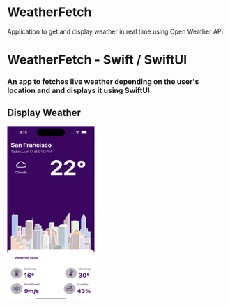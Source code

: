 
# WeatherFetch
Application to get and display weather in real time using Open Weather API

# WeatherFetch - Swift / SwiftUI
### An app to fetches live weather depending on the user's location and and displays it using SwiftUI

## Display Weather
<img src="https://raw.githubusercontent.com/farz1212/WeatherFetch/e6860f1ba14154696b85de09ce88b1b1b66df32d/DisplayLiveWeather.png" width = "200" height = "400"/><br/>
